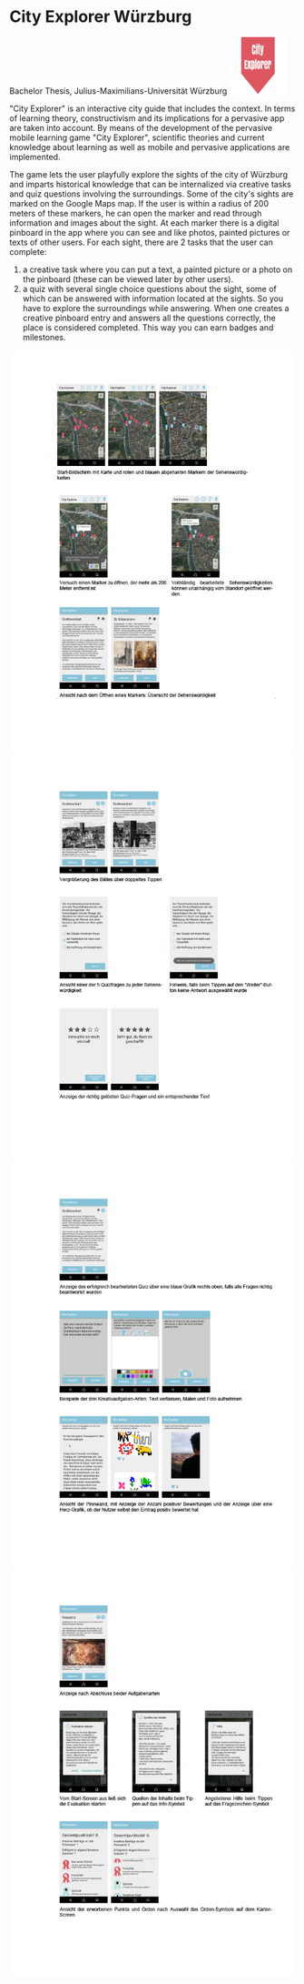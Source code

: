 # City Explorer Würzburg

Bachelor Thesis, Julius-Maximilians-Universität Würzburg
<img src="https://github.com/maidi29/CityExplorer/blob/master/City%20Explorer/app/src/main/res/drawable/logo.png?raw=true" width="100" height="100">

"City Explorer" is an interactive city guide that includes the context. In terms of learning theory, constructivism and its implications for a pervasive app are taken into account. By means of the development of the pervasive mobile learning game "City Explorer", scientific theories and current knowledge about learning as well as mobile and pervasive applications are implemented.

The game lets the user playfully explore the sights of the city of Würzburg and imparts historical knowledge that can be internalized via creative tasks and quiz questions involving the surroundings.
Some of the city's sights are marked on the Google Maps map. If the user is within a radius of 200 meters of these markers, he can open the marker and read through information and images about the sight. At each marker there is a digital pinboard in the app where you can see and like photos, painted pictures or texts of other users.
For each sight, there are 2 tasks that the user can complete:
1. a creative task where you can put a text, a painted picture or a photo on the pinboard (these can be viewed later by other users).
2. a quiz with several single choice questions about the sight, some of which can be answered with information located at the sights. So you have to explore the surroundings while answering.
When one creates a creative pinboard entry and answers all the questions correctly, the place is considered completed.
This way you can earn badges and milestones.

![Screens](https://github.com/maidi29/CityExplorer/blob/master/screens1.jpg?raw=true)
![Screens](https://github.com/maidi29/CityExplorer/blob/master/screens2.jpg?raw=true)
![Screens](https://github.com/maidi29/CityExplorer/blob/master/screens3.jpg?raw=true)
![Screens](https://github.com/maidi29/CityExplorer/blob/master/screens4.jpg?raw=true)

